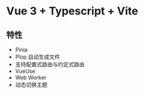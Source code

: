# Vue 3 + Typescript + Vite

## 特性

- Pinia
- Plop 自动生成文件
- 支持配置式路由与约定式路由
- VueUse
- Web Worker
- 动态切换主题
